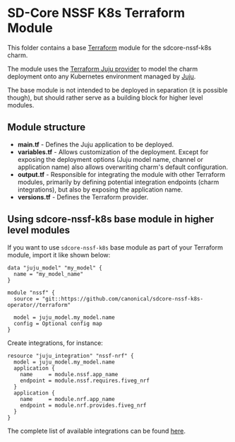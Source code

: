 # SD-Core NSSF K8s Terraform Module

This folder contains a base [Terraform][Terraform] module for the sdcore-nssf-k8s charm.

The module uses the [Terraform Juju provider][Terraform Juju provider] to model the charm
deployment onto any Kubernetes environment managed by [Juju][Juju].

The base module is not intended to be deployed in separation (it is possible though), but should
rather serve as a building block for higher level modules.

## Module structure

- **main.tf** - Defines the Juju application to be deployed.
- **variables.tf** - Allows customization of the deployment. Except for exposing the deployment
  options (Juju model name, channel or application name) also allows overwriting charm's default
  configuration.
- **output.tf** - Responsible for integrating the module with other Terraform modules, primarily
  by defining potential integration endpoints (charm integrations), but also by exposing
  the application name.
- **versions.tf** - Defines the Terraform provider.

## Using sdcore-nssf-k8s base module in higher level modules

If you want to use `sdcore-nssf-k8s` base module as part of your Terraform module, import it
like shown below:

```text
data "juju_model" "my_model" {
  name = "my_model_name"
}

module "nssf" {
  source = "git::https://github.com/canonical/sdcore-nssf-k8s-operator//terraform"
  
  model = juju_model.my_model.name
  config = Optional config map
}
```

Create integrations, for instance:

```text
resource "juju_integration" "nssf-nrf" {
  model = juju_model.my_model.name
  application {
    name     = module.nssf.app_name
    endpoint = module.nssf.requires.fiveg_nrf
  }
  application {
    name     = module.nrf.app_name
    endpoint = module.nrf.provides.fiveg_nrf
  }
}
```

The complete list of available integrations can be found [here][nssf-integrations].

[Terraform]: https://www.terraform.io/
[Terraform Juju provider]: https://registry.terraform.io/providers/juju/juju/latest
[Juju]: https://juju.is
[nssf-integrations]: https://charmhub.io/sdcore-nssf-k8s/integrations
